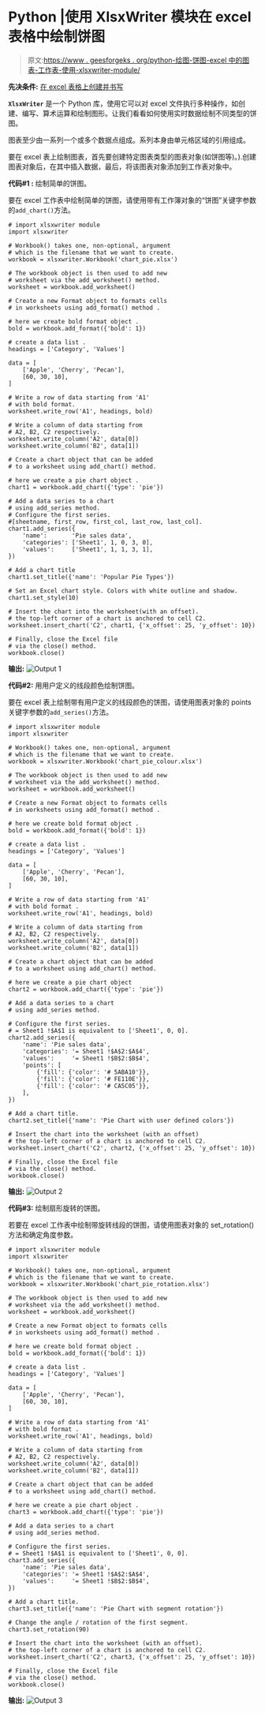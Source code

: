 # Python |使用 XlsxWriter 模块在 excel 表格中绘制饼图

> 原文:[https://www . geesforgeks . org/python-绘图-饼图-excel 中的图表-工作表-使用-xlsxwriter-module/](https://www.geeksforgeeks.org/python-plotting-pie-charts-in-excel-sheet-using-xlsxwriter-module/)

**先决条件:** [在 excel 表格上创建并书写](https://www.geeksforgeeks.org/python-create-and-write-on-excel-file-using-xlsxwriter-module/)

**`XlsxWriter`** 是一个 Python 库，使用它可以对 excel 文件执行多种操作，如创建、编写、算术运算和绘制图形。让我们看看如何使用实时数据绘制不同类型的饼图。

图表至少由一系列一个或多个数据点组成。系列本身由单元格区域的引用组成。

要在 excel 表上绘制图表，首先要创建特定图表类型的图表对象(如饼图等)。).创建图表对象后，在其中插入数据，最后，将该图表对象添加到工作表对象中。

**代码#1 :** 绘制简单的饼图。

要在 excel 工作表中绘制简单的饼图，请使用带有工作簿对象的“饼图”关键字参数的`add_chart()`方法。

```
# import xlsxwriter module
import xlsxwriter

# Workbook() takes one, non-optional, argument  
# which is the filename that we want to create.
workbook = xlsxwriter.Workbook('chart_pie.xlsx')

# The workbook object is then used to add new  
# worksheet via the add_worksheet() method. 
worksheet = workbook.add_worksheet()

# Create a new Format object to formats cells
# in worksheets using add_format() method .

# here we create bold format object .
bold = workbook.add_format({'bold': 1})

# create a data list .
headings = ['Category', 'Values']

data = [
    ['Apple', 'Cherry', 'Pecan'],
    [60, 30, 10],
]

# Write a row of data starting from 'A1'
# with bold format.
worksheet.write_row('A1', headings, bold)

# Write a column of data starting from
# A2, B2, C2 respectively.
worksheet.write_column('A2', data[0])
worksheet.write_column('B2', data[1])

# Create a chart object that can be added
# to a worksheet using add_chart() method.

# here we create a pie chart object .
chart1 = workbook.add_chart({'type': 'pie'})

# Add a data series to a chart
# using add_series method.
# Configure the first series.
#[sheetname, first_row, first_col, last_row, last_col].
chart1.add_series({
    'name':       'Pie sales data',
    'categories': ['Sheet1', 1, 0, 3, 0],
    'values':     ['Sheet1', 1, 1, 3, 1],
})

# Add a chart title 
chart1.set_title({'name': 'Popular Pie Types'})

# Set an Excel chart style. Colors with white outline and shadow.
chart1.set_style(10)

# Insert the chart into the worksheet(with an offset).
# the top-left corner of a chart is anchored to cell C2. 
worksheet.insert_chart('C2', chart1, {'x_offset': 25, 'y_offset': 10})

# Finally, close the Excel file  
# via the close() method.  
workbook.close() 
```

**输出:**
![Output 1](img/758d399485ee72ebebccefcbc686a0cd.png)

**代码#2:** 用用户定义的线段颜色绘制饼图。

要在 excel 表上绘制带有用户定义的线段颜色的饼图，请使用图表对象的 points 关键字参数的`add_series()`方法。

```
# import xlsxwriter module
import xlsxwriter

# Workbook() takes one, non-optional, argument  
# which is the filename that we want to create.
workbook = xlsxwriter.Workbook('chart_pie_colour.xlsx')

# The workbook object is then used to add new  
# worksheet via the add_worksheet() method. 
worksheet = workbook.add_worksheet()

# Create a new Format object to formats cells
# in worksheets using add_format() method .

# here we create bold format object .
bold = workbook.add_format({'bold': 1})

# create a data list .
headings = ['Category', 'Values']

data = [
    ['Apple', 'Cherry', 'Pecan'],
    [60, 30, 10],
]

# Write a row of data starting from 'A1'
# with bold format .
worksheet.write_row('A1', headings, bold)

# Write a column of data starting from
# A2, B2, C2 respectively.
worksheet.write_column('A2', data[0])
worksheet.write_column('B2', data[1])

# Create a chart object that can be added
# to a worksheet using add_chart() method.

# here we create a pie chart object 
chart2 = workbook.add_chart({'type': 'pie'})

# Add a data series to a chart 
# using add_series method. 

# Configure the first series. 
# = Sheet1 !$A$1 is equivalent to ['Sheet1', 0, 0].
chart2.add_series({
    'name': 'Pie sales data',
    'categories': '= Sheet1 !$A$2:$A$4',
    'values':     '= Sheet1 !$B$2:$B$4',
    'points': [
        {'fill': {'color': '# 5ABA10'}},
        {'fill': {'color': '# FE110E'}},
        {'fill': {'color': '# CA5C05'}},
    ],
})

# Add a chart title.
chart2.set_title({'name': 'Pie Chart with user defined colors'})

# Insert the chart into the worksheet (with an offset)
# the top-left corner of a chart is anchored to cell C2.  
worksheet.insert_chart('C2', chart2, {'x_offset': 25, 'y_offset': 10})

# Finally, close the Excel file  
# via the close() method.  
workbook.close()
```

**输出:**
![Output 2](img/af359c3687afa22e0ae6a86e68c03df9.png)

**代码#3:** 绘制扇形旋转的饼图。

若要在 excel 工作表中绘制带旋转线段的饼图，请使用图表对象的 set_rotation()方法和确定角度参数。

```
# import xlsxwriter module
import xlsxwriter

# Workbook() takes one, non-optional, argument  
# which is the filename that we want to create.
workbook = xlsxwriter.Workbook('chart_pie_rotation.xlsx')

# The workbook object is then used to add new  
# worksheet via the add_worksheet() method. 
worksheet = workbook.add_worksheet()

# Create a new Format object to formats cells
# in worksheets using add_format() method .

# here we create bold format object .
bold = workbook.add_format({'bold': 1})

# create a data list .
headings = ['Category', 'Values']

data = [
    ['Apple', 'Cherry', 'Pecan'],
    [60, 30, 10],
]

# Write a row of data starting from 'A1'
# with bold format .
worksheet.write_row('A1', headings, bold)

# Write a column of data starting from
# A2, B2, C2 respectively.
worksheet.write_column('A2', data[0])
worksheet.write_column('B2', data[1])

# Create a chart object that can be added
# to a worksheet using add_chart() method.

# here we create a pie chart object .
chart3 = workbook.add_chart({'type': 'pie'})

# Add a data series to a chart 
# using add_series method. 

# Configure the first series. 
# = Sheet1 !$A$1 is equivalent to ['Sheet1', 0, 0].
chart3.add_series({
    'name': 'Pie sales data',
    'categories': '= Sheet1 !$A$2:$A$4',
    'values':     '= Sheet1 !$B$2:$B$4',
})

# Add a chart title.
chart3.set_title({'name': 'Pie Chart with segment rotation'})

# Change the angle / rotation of the first segment.
chart3.set_rotation(90)

# Insert the chart into the worksheet (with an offset).
# the top-left corner of a chart is anchored to cell C2. 
worksheet.insert_chart('C2', chart3, {'x_offset': 25, 'y_offset': 10})

# Finally, close the Excel file  
# via the close() method.  
workbook.close()
```

**输出:**
![Output 3](img/b85f447242248fd9849a2dfdaf3c56f2.png)